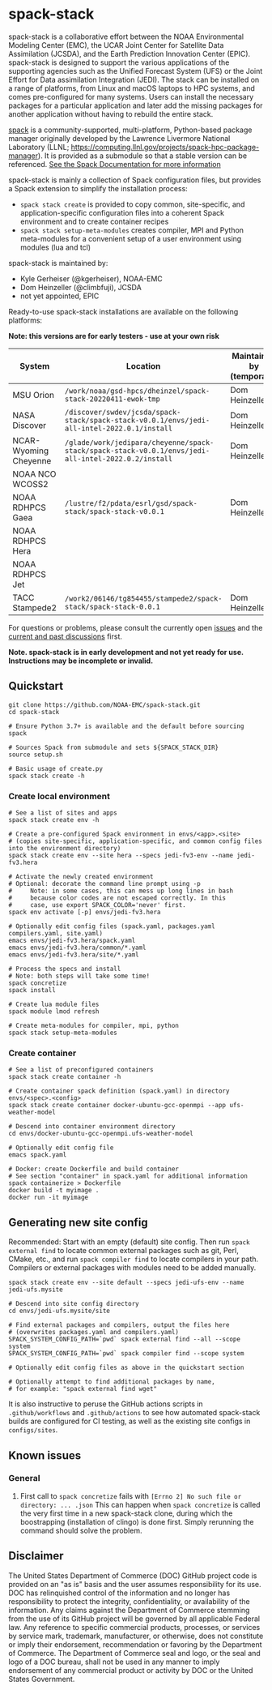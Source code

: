 # spack-stack

spack-stack is a collaborative effort between the NOAA Environmental Modeling Center (EMC), the UCAR Joint Center for Satellite Data Assimilation (JCSDA), and the Earth Prediction Innovation Center (EPIC). spack-stack is designed to support the various applications of the supporting agencies such as the Unified Forecast System (UFS) or the Joint Effort for Data assimilation Integration (JEDI). The stack can be installed on a range of platforms, from Linux and macOS laptops to HPC systems, and comes pre-configured for many systems. Users can install the necessary packages for a particular application and later add the missing packages for another application without having to rebuild the entire stack.

[spack](https://github.com/spack/spack) is a community-supported, multi-platform, Python-based package manager originally developed by the Lawrence Livermore National Laboratory (LLNL; https://computing.llnl.gov/projects/spack-hpc-package-manager). It is provided as a submodule so that a stable version can be referenced. [See the Spack Documentation for more information](https://spack.readthedocs.io/en/latest/)

spack-stack is mainly a collection of Spack configuration files, but provides a Spack extension to simplify the installation process:
- `spack stack create` is provided to copy common, site-specific, and application-specific configuration files into a coherent Spack environment and to create container recipes
- `spack stack setup-meta-modules` creates compiler, MPI and Python meta-modules for a convenient setup of a user environment using modules (lua and tcl)

spack-stack is maintained by:
- Kyle Gerheiser (@kgerheiser), NOAA-EMC
- Dom Heinzeller (@climbfuji), JCSDA
- not yet appointed, EPIC

Ready-to-use spack-stack installations are available on the following platforms:

**Note: this versions are for early testers - use at your own risk**

| System                | Location                                                                                            | Maintained by (temporary) | jedi-ewok tested |
| --------------------- | --------------------------------------------------------------------------------------------------- | ------------------------- |-------------------
| MSU Orion             | `/work/noaa/gsd-hpcs/dheinzel/spack-stack-20220411-ewok-tmp`                                        | Dom Heinzeller            | yes              |
| NASA Discover         | `/discover/swdev/jcsda/spack-stack/spack-stack-v0.0.1/envs/jedi-all-intel-2022.0.1/install`         | Dom Heinzeller            | yes              |
| NCAR-Wyoming Cheyenne | `/glade/work/jedipara/cheyenne/spack-stack/spack-stack-v0.0.1/envs/jedi-all-intel-2022.0.2/install` | Dom Heinzeller            | yes              |
| NOAA NCO WCOSS2       |                                                                                                     |                           |                  |
| NOAA RDHPCS Gaea      | `/lustre/f2/pdata/esrl/gsd/spack-stack/spack-stack-v0.0.1`                                          | Dom Heinzeller            | yes              |
| NOAA RDHPCS Hera      |                                                                                                     |                           |                  |
| NOAA RDHPCS Jet       |                                                                                                     |                           |                  |
| TACC Stampede2        | `/work2/06146/tg854455/stampede2/spack-stack/spack-stack-0.0.1`                                     | Dom Heinzeller            | yes              |

For questions or problems, please consult the currently open [issues](https://github.com/noaa-emc/spack-stack/issues) and the [current and past discussions](https://github.com/noaa-emc/spack-stack/discussions) first.

**Note. spack-stack is in early development and not yet ready for use. Instructions may be incomplete or invalid.**

## Quickstart
```
git clone https://github.com/NOAA-EMC/spack-stack.git
cd spack-stack

# Ensure Python 3.7+ is available and the default before sourcing spack

# Sources Spack from submodule and sets ${SPACK_STACK_DIR}
source setup.sh

# Basic usage of create.py
spack stack create -h
```

### Create local environment
```
# See a list of sites and apps
spack stack create env -h

# Create a pre-configured Spack environment in envs/<app>.<site>
# (copies site-specific, application-specific, and common config files into the environment directory)
spack stack create env --site hera --specs jedi-fv3-env --name jedi-fv3.hera

# Activate the newly created environment
# Optional: decorate the command line prompt using -p
#     Note: in some cases, this can mess up long lines in bash
#     because color codes are not escaped correctly. In this
#     case, use export SPACK_COLOR='never' first.
spack env activate [-p] envs/jedi-fv3.hera

# Optionally edit config files (spack.yaml, packages.yaml compilers.yaml, site.yaml)
emacs envs/jedi-fv3.hera/spack.yaml
emacs envs/jedi-fv3.hera/common/*.yaml
emacs envs/jedi-fv3.hera/site/*.yaml

# Process the specs and install
# Note: both steps will take some time!
spack concretize
spack install

# Create lua module files
spack module lmod refresh

# Create meta-modules for compiler, mpi, python
spack stack setup-meta-modules
```

### Create container
```
# See a list of preconfigured containers
spack stack create container -h

# Create container spack definition (spack.yaml) in directory envs/<spec>.<config>
spack stack create container docker-ubuntu-gcc-openmpi --app ufs-weather-model

# Descend into container environment directory
cd envs/docker-ubuntu-gcc-openmpi.ufs-weather-model

# Optionally edit config file
emacs spack.yaml

# Docker: create Dockerfile and build container
# See section "container" in spack.yaml for additional information
spack containerize > Dockerfile
docker build -t myimage .
docker run -it myimage
```

## Generating new site config
Recommended: Start with an empty (default) site config. Then run `spack external find` to locate common external packages such as git, Perl, CMake, etc., and run `spack compiler find` to locate compilers in your path. Compilers or external packages with modules need to be added manually.
```
spack stack create env --site default --specs jedi-ufs-env --name jedi-ufs.mysite

# Descend into site config directory
cd envs/jedi-ufs.mysite/site

# Find external packages and compilers, output the files here
# (overwrites packages.yaml and compilers.yaml)
SPACK_SYSTEM_CONFIG_PATH=`pwd` spack external find --all --scope system
SPACK_SYSTEM_CONFIG_PATH=`pwd` spack compiler find --scope system

# Optionally edit config files as above in the quickstart section

# Optionally attempt to find additional packages by name,
# for example: "spack external find wget"
```
It is also instructive to peruse the GitHub actions scripts in `.github/workflows` and `.github/actions` to see how automated spack-stack builds are configured for CI testing, as well as the existing site configs in `configs/sites`.

## Known issues

### General
1. First call to `spack concretize` fails with `[Errno 2] No such file or directory: ... .json`
This can happen when `spack concretize` is called the very first time in a new spack-stack clone, during which the boostrapping (installation of clingo) is done first. Simply rerunning the command should solve the problem.

## Disclaimer

The United States Department of Commerce (DOC) GitHub project code is
provided on an "as is" basis and the user assumes responsibility for
its use. DOC has relinquished control of the information and no longer
has responsibility to protect the integrity, confidentiality, or
availability of the information. Any claims against the Department of
Commerce stemming from the use of its GitHub project will be governed
by all applicable Federal law. Any reference to specific commercial
products, processes, or services by service mark, trademark,
manufacturer, or otherwise, does not constitute or imply their
endorsement, recommendation or favoring by the Department of
Commerce. The Department of Commerce seal and logo, or the seal and
logo of a DOC bureau, shall not be used in any manner to imply
endorsement of any commercial product or activity by DOC or the United
States Government.
